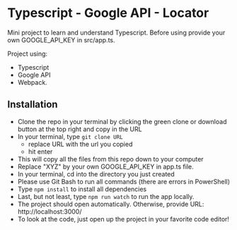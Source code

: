 # Typescript - Google API - Locator

Mini project to learn and understand Typescript. Before using provide your own GOOGLE_API_KEY in src/app.ts.

Project using:

- Typescript
- Google API
- Webpack.

## Installation

- Clone the repo in your terminal by clicking the green clone or download button at the top right and copy in the URL
- In your terminal, type `git clone URL`
  - replace URL with the url you copied
  - hit enter
- This will copy all the files from this repo down to your computer
- Replace "XYZ" by your own GOOGLE_API_KEY in app.ts file.
- In your terminal, cd into the directory you just created
- Please use Git Bash to run all commands (there are errors in PowerShell)
- Type `npm install` to install all dependencies
- Last, but not least, type `npm run watch` to run the app locally.
- The project should open automatically. Otherwise, provide URL: http://localhost:3000/
- To look at the code, just open up the project in your favorite code editor!
